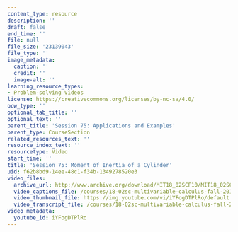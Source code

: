 ```yaml
---
content_type: resource
description: ''
draft: false
end_time: ''
file: null
file_size: '23139043'
file_type: ''
image_metadata:
  caption: ''
  credit: ''
  image-alt: ''
learning_resource_types:
- Problem-solving Videos
license: https://creativecommons.org/licenses/by-nc-sa/4.0/
ocw_type: ''
optional_tab_title: ''
optional_text: ''
parent_title: 'Session 75: Applications and Examples'
parent_type: CourseSection
related_resources_text: ''
resource_index_text: ''
resourcetype: Video
start_time: ''
title: 'Session 75: Moment of Inertia of a Cylinder'
uid: f62b8bd9-14ee-48c1-f34b-1349278520e3
video_files:
  archive_url: http://www.archive.org/download/MIT18_02SCF10/MIT18_02SCF10Rec_53_300k.mp4
  video_captions_file: /courses/18-02sc-multivariable-calculus-fall-2010/1906a4312360504289f97d86d2257f1b_iYFogDTPlRo.vtt
  video_thumbnail_file: https://img.youtube.com/vi/iYFogDTPlRo/default.jpg
  video_transcript_file: /courses/18-02sc-multivariable-calculus-fall-2010/db096a1a6327c52f7793879f3432aed9_iYFogDTPlRo.pdf
video_metadata:
  youtube_id: iYFogDTPlRo
---
```

